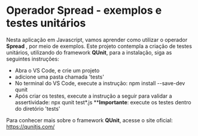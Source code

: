 # Operador Spread - exemplos e testes unitários

Nesta aplicação em Javascript, vamos aprender como utilizar o operador **Spread** , por meio de exemplos.
Este projeto contempla a criação de testes unitários, utilizando do framework **QUnit**, para a instalação, siga as seguintes instruções:
- Abra o VS Code, e crie um projeto
- adicione uma pasta chamada 'tests'
- No terminal do VS Code, execute a instrução: npm install --save-dev qunit
- Após criar os testes, execute a instrução a seguir para validar a assertividade:
npx qunit test*.js
****Importante**: execute os testes dentro do diretório 'tests'

Para conhecer mais sobre o framework **QUnit**, acesse o site oficial: https://qunitjs.com/